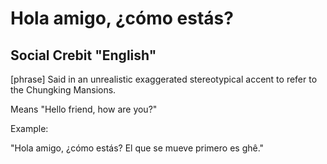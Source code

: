 # Hola amigo, ¿cómo estás?
## Social Crebit "English"

[phrase] Said in an unrealistic exaggerated stereotypical accent to refer to the Chungking Mansions.

Means "Hello friend, how are you?"

Example:

"Hola amigo, ¿cómo estás? El que se mueve primero es ghê."